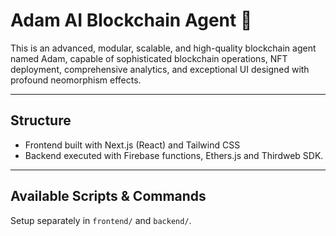 # Adam AI Blockchain Agent 🚀

This is an advanced, modular, scalable, and high-quality blockchain agent named Adam, capable of sophisticated blockchain operations, NFT deployment, comprehensive analytics, and exceptional UI designed with profound neomorphism effects.

---

## Structure

- Frontend built with Next.js (React) and Tailwind CSS
- Backend executed with Firebase functions, Ethers.js and Thirdweb SDK.

---

## Available Scripts & Commands

Setup separately in `frontend/` and `backend/`.